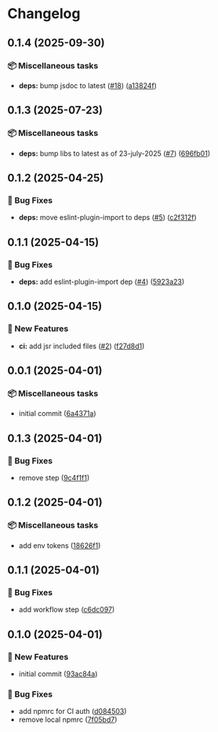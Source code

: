 # Changelog

## 0.1.4 (2025-09-30)

### 📦 Miscellaneous tasks

* **deps:** bump jsdoc to latest ([#18](https://github.com/MainQueueIO/typescript-style/issues/18)) ([a13824f](https://github.com/MainQueueIO/typescript-style/commit/a13824f5f7b86f74fda8d776fa5ef40aaeda2aa4))

## 0.1.3 (2025-07-23)

### 📦 Miscellaneous tasks

* **deps:** bump libs to latest as of 23-july-2025 ([#7](https://github.com/MainQueueIO/typescript-style/issues/7)) ([696fb01](https://github.com/MainQueueIO/typescript-style/commit/696fb01a1d2eb934054690ffa984dce5e692daf9))

## 0.1.2 (2025-04-25)

### 🐛 Bug Fixes

* **deps:** move eslint-plugin-import to deps ([#5](https://github.com/MainQueueIO/typescript-style/issues/5)) ([c2f312f](https://github.com/MainQueueIO/typescript-style/commit/c2f312f62786b4d7d3a809d380935c04a2e21123))

## 0.1.1 (2025-04-15)

### 🐛 Bug Fixes

* **deps:** add eslint-plugin-import dep ([#4](https://github.com/MainQueueIO/typescript-style/issues/4)) ([5923a23](https://github.com/MainQueueIO/typescript-style/commit/5923a2388b8b2398f4eb2116b69730c11f3763ec))

## 0.1.0 (2025-04-15)

### 🚀 New Features

* **ci:** add jsr included files ([#2](https://github.com/MainQueueIO/typescript-style/issues/2)) ([f27d8d1](https://github.com/MainQueueIO/typescript-style/commit/f27d8d10739cda716873211afee236ecff687b5f))

## 0.0.1 (2025-04-01)

### 📦 Miscellaneous tasks

* initial commit ([6a4371a](https://github.com/MainQueueIO/typescript-style/commit/6a4371a14c0759883b156f366a6aa4d515b61810))

## 0.1.3 (2025-04-01)

### 🐛 Bug Fixes

* remove step ([9c4f1f1](https://github.com/MainQueueIO/typescript-style/commit/9c4f1f17716763dff05e20014d82d9021610fd29))

## 0.1.2 (2025-04-01)

### 📦 Miscellaneous tasks

* add env tokens ([18626f1](https://github.com/MainQueueIO/typescript-style/commit/18626f1a1b774461181ea62414ef80466deb0a3d))

## 0.1.1 (2025-04-01)

### 🐛 Bug Fixes

* add workflow step ([c6dc097](https://github.com/MainQueueIO/typescript-style/commit/c6dc097758c47dbc8d272c0824c82619de961a7b))

## 0.1.0 (2025-04-01)

### 🚀 New Features

* initial commit ([93ac84a](https://github.com/MainQueueIO/typescript-styles/commit/93ac84ac6e811b5d727aa8650aeb4ad8f9a7c99f))

### 🐛 Bug Fixes

* add npmrc for CI auth ([d084503](https://github.com/MainQueueIO/typescript-styles/commit/d0845039f3f210d6402b4c43695e4aeaf43e2ac8))
* remove local npmrc ([7f05bd7](https://github.com/MainQueueIO/typescript-styles/commit/7f05bd788a98c6504e391431dcf99592cc0e0a44))
